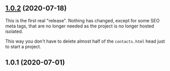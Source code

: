 ## [1.0.2](https://github.com/estevanmaito/windmill-dashboard/compare/1.0.1...1.0.2) (2020-07-18)

This is the first real "release". Nothing has changed, except for some SEO meta tags, that are no longer needed as the project is no longer hosted isolated.

This way you don't have to delete almost half of the `contacts.html` head just to start a project.

## 1.0.1 (2020-07-01)
